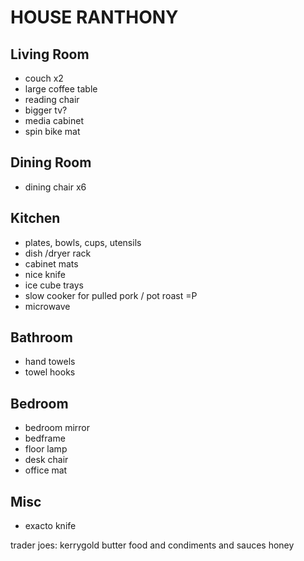 HOUSE RANTHONY
==============

## Living Room

* couch x2
* large coffee table
* reading chair
* bigger tv?
* media cabinet
* spin bike mat

## Dining Room

* dining chair x6

## Kitchen

* plates, bowls, cups, utensils
* dish /dryer rack
* cabinet mats
* nice knife
* ice cube trays
* slow cooker for pulled pork / pot roast =P
* microwave

## Bathroom

* hand towels
* towel hooks

## Bedroom

* bedroom mirror
* bedframe
* floor lamp
* desk chair
* office mat

## Misc

* exacto knife

trader joes:
kerrygold butter
food and condiments and sauces
honey
